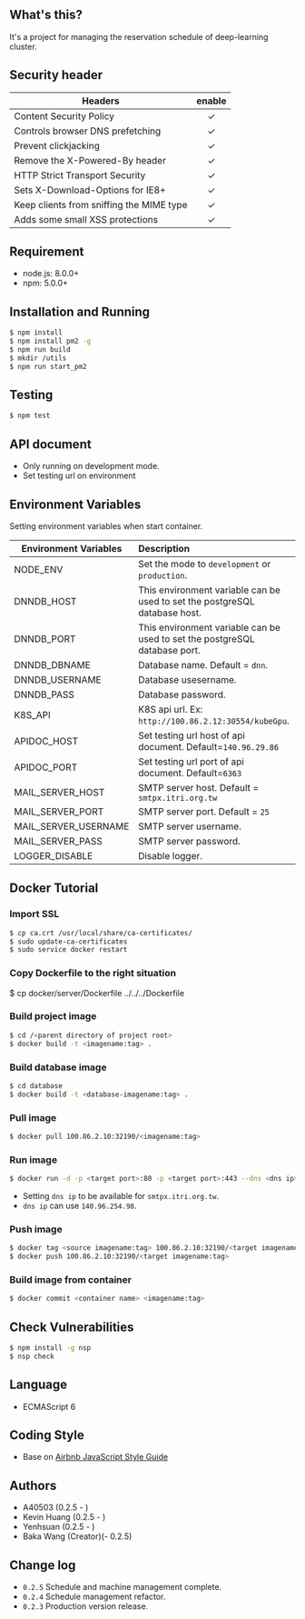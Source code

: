 
## What's this? ##

It's a project for managing the reservation schedule of deep-learning cluster.

## Security header ##

| Headers | enable |
|---|:---:|
| Content Security Policy | ✓ |
| Controls browser DNS prefetching | ✓ |
| Prevent clickjacking | ✓ |
| Remove the X-Powered-By header | ✓ |
| HTTP Strict Transport Security | ✓ |
| Sets X-Download-Options for IE8+ | ✓ |
| Keep clients from sniffing the MIME type | ✓ |
| Adds some small XSS protections | ✓ |

## Requirement ##

* node.js: 8.0.0+
* npm: 5.0.0+

## Installation and Running

```bash
$ npm install
$ npm install pm2 -g
$ npm run build
$ mkdir /utils
$ npm run start_pm2
```

## Testing ##

```bash
$ npm test
```

## API document ##

* Only running on development mode.
* Set testing url on environment

## Environment Variables

Setting environment variables when start container.

| Environment Variables | Description |
|----------|:-------------|
| NODE_ENV |  Set the mode to `development` or `production`. |
| DNNDB_HOST | This environment variable can be used to set the postgreSQL database host. |
| DNNDB_PORT | This environment variable can be used to set the postgreSQL database port. | 
| DNNDB_DBNAME | Database name. Default = `dnn`. |
| DNNDB_USERNAME | Database usesername. |
| DNNDB_PASS | Database password. |
| K8S_API | K8S api url. Ex: `http://100.86.2.12:30554/kubeGpu`. |
| APIDOC_HOST | Set testing url host of api document. Default=`140.96.29.86` |
| APIDOC_PORT | Set testing url port of api document. Default=`6363` |
| MAIL_SERVER_HOST | SMTP server host. Default = `smtpx.itri.org.tw` |
| MAIL_SERVER_PORT | SMTP server port. Default = `25` |
| MAIL_SERVER_USERNAME | SMTP server username.|
| MAIL_SERVER_PASS | SMTP server password. |
| LOGGER_DISABLE | Disable logger. |


## Docker Tutorial ##

### Import SSL ###

```bash
$ cp ca.crt /usr/local/share/ca-certificates/
$ sudo update-ca-certificates
$ sudo service docker restart
```

### Copy Dockerfile to the right situation ###

$ cp docker/server/Dockerfile ../../../Dockerfile

### Build project image ###

```bash
$ cd /<parent directory of project root>
$ docker build -t <imagename:tag> .
```

### Build database image ###

```bash
$ cd database
$ docker build -t <database-imagename:tag> .
```

### Pull image ###

```bash
$ docker pull 100.86.2.10:32190/<imagename:tag>
```

### Run image ###

```bash
$ docker run -d -p <target port>:80 -p <target port>:443 --dns <dns ip> --name <container name> <imagename:tag>
```
* Setting `dns ip` to be available for `smtpx.itri.org.tw`.
* `dns ip` can use `140.96.254.98`.

### Push image ###

```bash
$ docker tag <source imagename:tag> 100.86.2.10:32190/<target imagename:tag>
$ docker push 100.86.2.10:32190/<target imagename:tag>
```

### Build  image from container ###

```bash
$ docker commit <container name> <imagename:tag>
```

## Check Vulnerabilities ##

```bash
$ npm install -g nsp
$ nsp check
```

## Language ##
* ECMAScript 6

## Coding Style ##
* Base on [Airbnb JavaScript Style Guide](https://github.com/airbnb/javascript)

## Authors ##
* A40503 (0.2.5 - )
* Kevin Huang (0.2.5 - )
* Yenhsuan (0.2.5 - )
* Baka Wang (Creator)(- 0.2.5)

## Change log ##

* `0.2.5` Schedule and machine management complete.
* `0.2.4` Schedule management refactor.
* `0.2.3` Production version release.
